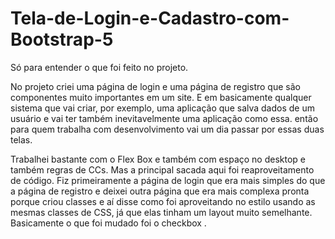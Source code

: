 # Tela-de-Login-e-Cadastro-com-Bootstrap-5
Só para entender o que foi feito no projeto.

No projeto  criei  uma página de login e uma  página de registro  que são componentes muito importantes em um site. E em basicamente qualquer sistema que vai criar, por exemplo, uma aplicação que salva dados de um usuário e  vai ter também inevitavelmente uma aplicação como essa. então para quem trabalha com desenvolvimento  vai um dia passar por essas duas telas. 

Trabalhei  bastante com o Flex Box e  também com espaço no desktop e também regras de CCs. Mas a principal sacada  aqui foi reaproveitamento de código. Fiz primeiramente a página de login que era mais simples do que a página de registro e deixei outra página que era mais complexa pronta porque criou classes e aí disse como foi aproveitando no estilo usando as mesmas classes de CSS, já que elas tinham um layout muito semelhante. Basicamente o que foi mudado foi o checkbox .